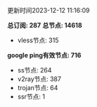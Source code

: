 更新时间2023-12-12 11:16:09

**总订阅: 287**
**总节点: 14618**
- vless节点: 315

**google ping有效节点: 716**
- ss节点: 264
- v2ray节点: 387
- trojan节点: 64
- ssr节点: 1
